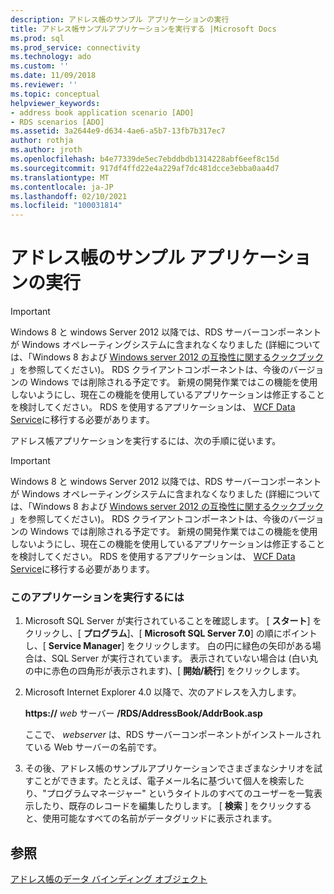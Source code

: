 ```yaml
---
description: アドレス帳のサンプル アプリケーションの実行
title: アドレス帳サンプルアプリケーションを実行する |Microsoft Docs
ms.prod: sql
ms.prod_service: connectivity
ms.technology: ado
ms.custom: ''
ms.date: 11/09/2018
ms.reviewer: ''
ms.topic: conceptual
helpviewer_keywords:
- address book application scenario [ADO]
- RDS scenarios [ADO]
ms.assetid: 3a2644e9-d634-4ae6-a5b7-13fb7b317ec7
author: rothja
ms.author: jroth
ms.openlocfilehash: b4e77339de5ec7ebddbdb1314228abf6eef8c15d
ms.sourcegitcommit: 917df4ffd22e4a229af7dc481dcce3ebba0aa4d7
ms.translationtype: MT
ms.contentlocale: ja-JP
ms.lasthandoff: 02/10/2021
ms.locfileid: "100031814"
---
```

# <a name="running-the-address-book-sample-application"></a>アドレス帳のサンプル アプリケーションの実行
> [!IMPORTANT]
>  Windows 8 と windows Server 2012 以降では、RDS サーバーコンポーネントが Windows オペレーティングシステムに含まれなくなりました (詳細については、「Windows 8 および [Windows server 2012 の互換性に関するクックブック](https://www.microsoft.com/download/details.aspx?id=27416) 」を参照してください)。 RDS クライアントコンポーネントは、今後のバージョンの Windows では削除される予定です。 新規の開発作業ではこの機能を使用しないようにし、現在この機能を使用しているアプリケーションは修正することを検討してください。 RDS を使用するアプリケーションは、 [WCF Data Service](/dotnet/framework/wcf/)に移行する必要があります。  
  
 アドレス帳アプリケーションを実行するには、次の手順に従います。  
  
> [!IMPORTANT]
>  Windows 8 と windows Server 2012 以降では、RDS サーバーコンポーネントが Windows オペレーティングシステムに含まれなくなりました (詳細については、「Windows 8 および [Windows server 2012 の互換性に関するクックブック](https://www.microsoft.com/download/details.aspx?id=27416) 」を参照してください)。 RDS クライアントコンポーネントは、今後のバージョンの Windows では削除される予定です。 新規の開発作業ではこの機能を使用しないようにし、現在この機能を使用しているアプリケーションは修正することを検討してください。 RDS を使用するアプリケーションは、 [WCF Data Service](/dotnet/framework/wcf/)に移行する必要があります。  
  
### <a name="to-run-this-application"></a>このアプリケーションを実行するには  
  
1.  Microsoft SQL Server が実行されていることを確認します。 [ **スタート**] をクリックし、[ **プログラム**]、[ **Microsoft SQL Server 7.0**] の順にポイントし、[ **Service Manager**] をクリックします。 白の円に緑色の矢印がある場合は、SQL Server が実行されています。 表示されていない場合は (白い丸の中に赤色の四角形が表示されます)、[ **開始/続行**] をクリックします。  
  
2.  Microsoft Internet Explorer 4.0 以降で、次のアドレスを入力します。  
  
     **https://** *web* サーバー **/RDS/AddressBook/AddrBook.asp**  
  
     ここで、 *webserver* は、RDS サーバーコンポーネントがインストールされている Web サーバーの名前です。  
  
3.  その後、アドレス帳のサンプルアプリケーションでさまざまなシナリオを試すことができます。たとえば、電子メール名に基づいて個人を検索したり、"プログラムマネージャー" というタイトルのすべてのユーザーを一覧表示したり、既存のレコードを編集したりします。 [ **検索** ] をクリックすると、使用可能なすべての名前がデータグリッドに表示されます。  
  
## <a name="see-also"></a>参照  
 [アドレス帳のデータ バインディング オブジェクト](./address-book-data-binding-object.md)